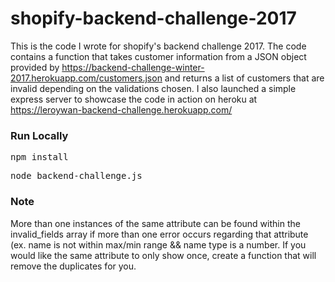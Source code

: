 # shopify-backend-challenge-2017
This is the code I wrote for shopify's backend challenge 2017. The code contains a function that takes customer information from a JSON object provided by https://backend-challenge-winter-2017.herokuapp.com/customers.json and returns a list of customers that are invalid depending on the validations chosen. I also launched a simple express server to showcase the code in action on heroku at https://leroywan-backend-challenge.herokuapp.com/

### Run Locally
<pre>npm install</pre>
<pre>node backend-challenge.js</pre>

### Note
More than one instances of the same attribute can be found within the invalid_fields array if more than one error occurs regarding that attribute (ex. name is not within max/min range && name type is a number. If you would like the same attribute to only show once, create a function that will remove the duplicates for you. 
